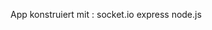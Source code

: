 App konstruiert mit :
                        socket.io
                        express
                        node.js
